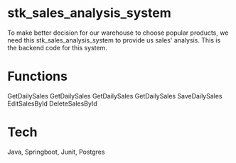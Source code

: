# stk_sales_analysis_system
To make better decision for our warehouse to choose popular products, we need this stk_sales_analysis_system to provide us sales' analysis. This is the backend code for this system.

# Functions
GetDailySales
GetDailySales
GetDailySales
GetDailySales
SaveDailySales
EditSalesById
DeleteSalesById

# Tech
Java, Springboot, Junit, Postgres
